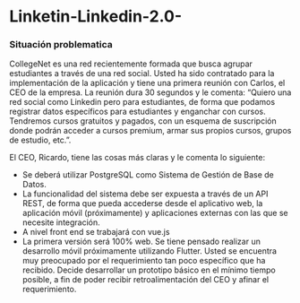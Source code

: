 # Linketin-Linkedin-2.0-

### Situación problematica
CollegeNet es una red recientemente formada que busca agrupar estudiantes a través de una
red social.
Usted ha sido contratado para la implementación de la aplicación y tiene una primera reunión
con Carlos, el CEO de la empresa. La reunión dura 30 segundos y le comenta: “Quiero una red
social como Linkedin pero para estudiantes, de forma que podamos registrar datos específicos
para estudiantes y enganchar con cursos. Tendremos cursos gratuitos y pagados, con un
esquema de suscripción donde podrán acceder a cursos premium, armar sus propios cursos,
grupos de estudio, etc.”.

El CEO, Ricardo, tiene las cosas más claras y le comenta lo siguiente:

- Se deberá utilizar PostgreSQL como Sistema de Gestión de Base de Datos.
- La funcionalidad del sistema debe ser expuesta a través de un API REST, de forma que
pueda accederse desde el aplicativo web, la aplicación móvil (próximamente) y
aplicaciones externas con las que se necesite integración.
- A nivel front end se trabajará con vue.js
- La primera versión será 100% web. Se tiene pensado realizar un desarrollo móvil
próximamente utilizando Flutter.
Usted se encuentra muy preocupado por el requerimiento tan poco específico que ha recibido.
Decide desarrollar un prototipo básico en el mínimo tiempo posible, a fin de poder recibir
retroalimentación del CEO y afinar el requerimiento.